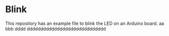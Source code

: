 # Blink

This repository has an example file to blink the LED on an Arduino board.
aa
bbb
dddd
ddddddddddddddddddddddddddddd

